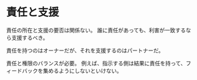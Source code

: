 # 責任と支援

責任の所在と支援の要否は関係ない。
誰に責任があっても、利害が一致するなら支援するべき。

責任を持つのはオーナーだが、それを支援するのはパートナーだ。

責任と権限のバランスが必要。
例えば、指示する側は結果に責任を持って、フィードバックを集めるようにしないといけない。
